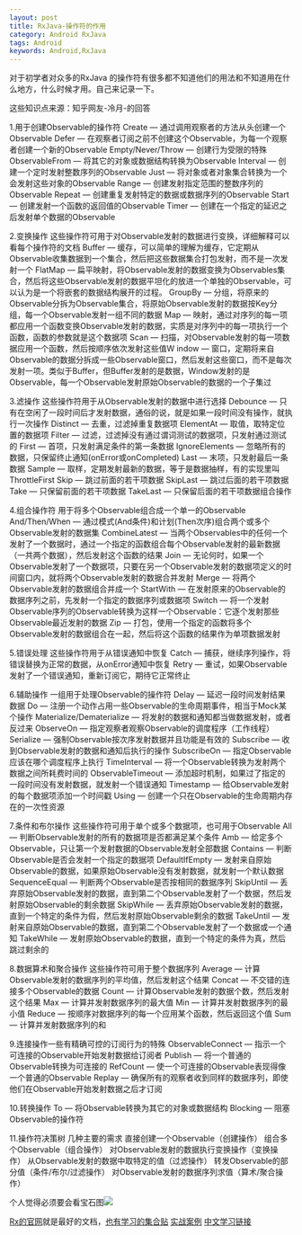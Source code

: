 ```yaml
---
layout: post
title: RxJava-操作符的作用
category: Android RxJava
tags: Android
keywords: Android,RxJava
---
```


对于初学者对众多的RxJava 的操作符有很多都不知道他们的用法和不知道用在什么地方，什么时候才用。自己来记录一下。

这些知识点来源：知乎网友-冷月-的回答

1.用于创建Observable的操作符
	Create — 通过调用观察者的方法从头创建一个Observable
	Defer — 在观察者订阅之前不创建这个Observable，为每一个观察者创建一个新的Observable
	Empty/Never/Throw — 创建行为受限的特殊ObservableFrom — 将其它的对象或数据结构转换为Observable
	Interval — 创建一个定时发射整数序列的Observable
	Just — 将对象或者对象集合转换为一个会发射这些对象的Observable
	Range — 创建发射指定范围的整数序列的Observable
	Repeat — 创建重复发射特定的数据或数据序列的Observable
	Start — 创建发射一个函数的返回值的Observable
	Timer — 创建在一个指定的延迟之后发射单个数据的Observable

2.变换操作
这些操作符可用于对Observable发射的数据进行变换，详细解释可以看每个操作符的文档
	Buffer — 缓存，可以简单的理解为缓存，它定期从Observable收集数据到一个集合，然后把这些数据集合打包发射，而不是一次发射一个
	FlatMap — 扁平映射，将Observable发射的数据变换为Observables集合，然后将这些Observable发射的数据平坦化的放进一个单独的Observable，可以认为是一个将嵌套的数据结构展开的过程。
	GroupBy — 分组，将原来的Observable分拆为Observable集合，将原始Observable发射的数据按Key分组，每一个Observable发射一组不同的数据
	Map — 映射，通过对序列的每一项都应用一个函数变换Observable发射的数据，实质是对序列中的每一项执行一个函数，函数的参数就是这个数据项
	Scan — 扫描，对Observable发射的每一项数据应用一个函数，然后按顺序依次发射这些值W
	indow — 窗口，定期将来自Observable的数据分拆成一些Observable窗口，然后发射这些窗口，而不是每次发射一项。类似于Buffer，但Buffer发射的是数据，Window发射的是Observable，每一个Observable发射原始Observable的数据的一个子集过

3.滤操作
这些操作符用于从Observable发射的数据中进行选择
	Debounce — 只有在空闲了一段时间后才发射数据，通俗的说，就是如果一段时间没有操作，就执行一次操作
	Distinct — 去重，过滤掉重复数据项
	ElementAt — 取值，取特定位置的数据项
	Filter — 过滤，过滤掉没有通过谓词测试的数据项，只发射通过测试的
	First — 首项，只发射满足条件的第一条数据
	IgnoreElements — 忽略所有的数据，只保留终止通知(onError或onCompleted)
	Last — 末项，只发射最后一条数据
	Sample — 取样，定期发射最新的数据，等于是数据抽样，有的实现里叫ThrottleFirst
	Skip — 跳过前面的若干项数据
	SkipLast — 跳过后面的若干项数据
	Take — 只保留前面的若干项数据
	TakeLast — 只保留后面的若干项数据组合操作
	
4.组合操作符
用于将多个Observable组合成一个单一的Observable
	And/Then/When — 通过模式(And条件)和计划(Then次序)组合两个或多个Observable发射的数据集
	CombineLatest — 当两个Observables中的任何一个发射了一个数据时，通过一个指定的函数组合每个Observable发射的最新数据（一共两个数据），然后发射这个函数的结果
	Join — 无论何时，如果一个Observable发射了一个数据项，只要在另一个Observable发射的数据项定义的时间窗口内，就将两个Observable发射的数据合并发射
	Merge — 将两个Observable发射的数据组合并成一个
	StartWith — 在发射原来的Observable的数据序列之前，先发射一个指定的数据序列或数据项
	Switch — 将一个发射Observable序列的Observable转换为这样一个Observable：它逐个发射那些Observable最近发射的数据
	Zip — 打包，使用一个指定的函数将多个Observable发射的数据组合在一起，然后将这个函数的结果作为单项数据发射
	
5.错误处理
	这些操作符用于从错误通知中恢复
	Catch — 捕获，继续序列操作，将错误替换为正常的数据，从onError通知中恢复
	Retry — 重试，如果Observable发射了一个错误通知，重新订阅它，期待它正常终止

6.辅助操作
一组用于处理Observable的操作符
	Delay — 延迟一段时间发射结果数据
	Do — 注册一个动作占用一些Observable的生命周期事件，相当于Mock某个操作
	Materialize/Dematerialize — 将发射的数据和通知都当做数据发射，或者反过来
	ObserveOn — 指定观察者观察Observable的调度程序（工作线程）
	Serialize — 强制Observable按次序发射数据并且功能是有效的
	Subscribe — 收到Observable发射的数据和通知后执行的操作
	SubscribeOn — 指定Observable应该在哪个调度程序上执行
	TimeInterval — 将一个Observable转换为发射两个数据之间所耗费时间的
	ObservableTimeout — 添加超时机制，如果过了指定的一段时间没有发射数据，就发射一个错误通知
	Timestamp — 给Observable发射的每个数据项添加一个时间戳
	Using — 创建一个只在Observable的生命周期内存在的一次性资源
	
7.条件和布尔操作
这些操作符可用于单个或多个数据项，也可用于Observable
	All — 判断Observable发射的所有的数据项是否都满足某个条件
	Amb — 给定多个Observable，只让第一个发射数据的Observable发射全部数据
	Contains — 判断Observable是否会发射一个指定的数据项
	DefaultIfEmpty — 发射来自原始Observable的数据，如果原始Observable没有发射数据，就发射一个默认数据
	SequenceEqual — 判断两个Observable是否按相同的数据序列
	SkipUntil — 丢弃原始Observable发射的数据，直到第二个Observable发射了一个数据，然后发射原始Observable的剩余数据
	SkipWhile — 丢弃原始Observable发射的数据，直到一个特定的条件为假，然后发射原始Observable剩余的数据
	TakeUntil — 发射来自原始Observable的数据，直到第二个Observable发射了一个数据或一个通知
	TakeWhile — 发射原始Observable的数据，直到一个特定的条件为真，然后跳过剩余的
	
8.数据算术和聚合操作
这些操作符可用于整个数据序列
	Average — 计算Observable发射的数据序列的平均值，然后发射这个结果
	Concat — 不交错的连接多个Observable的数据
	Count — 计算Observable发射的数据个数，然后发射这个结果
	Max — 计算并发射数据序列的最大值
	Min — 计算并发射数据序列的最小值
	Reduce — 按顺序对数据序列的每一个应用某个函数，然后返回这个值
	Sum — 计算并发射数据序列的和
	
9.连接操作一些有精确可控的订阅行为的特殊
	ObservableConnect — 指示一个可连接的Observable开始发射数据给订阅者
	Publish — 将一个普通的Observable转换为可连接的
	RefCount — 使一个可连接的Observable表现得像一个普通的Observable
	Replay — 确保所有的观察者收到同样的数据序列，即使他们在Observable开始发射数据之后才订阅
	
10.转换操作
	To — 将Observable转换为其它的对象或数据结构
	Blocking — 阻塞Observable的操作符
	
11.操作符决策树
	几种主要的需求
	直接创建一个Observable（创建操作）
	组合多个Observable（组合操作）
	对Observable发射的数据执行变换操作（变换操作）
	从Observable发射的数据中取特定的值（过滤操作）
	转发Observable的部分值（条件/布尔/过滤操作）
	对Observable发射的数据序列求值（算术/聚合操作）
	
个人觉得必须要会看宝石图![](http://reactivex.io/assets/operators/legend.png) 

[Rx的官网](http://link.zhihu.com/?target=http%3A//reactivex.io/)就是最好的文档，[也有学习的集合贴](http://link.zhihu.com/?target=http%3A//reactivex.io/tutorials.html)
[实战案例](https://github.com/kaushikgopal/RxJava-Android-Samples)
[中文学习链接](https://github.com/lzyzsd/Awesome-RxJava)



